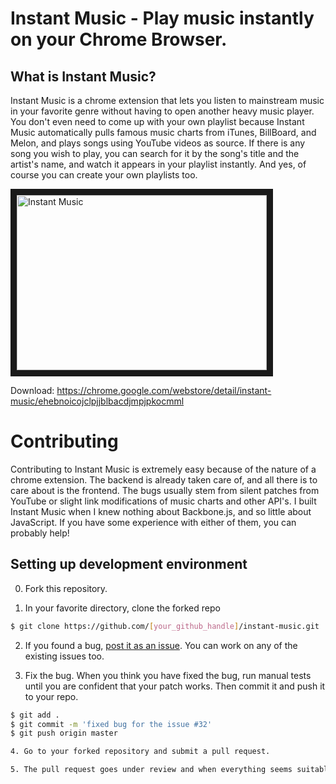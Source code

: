 Instant Music - Play music instantly on your Chrome Browser.
=========

What is Instant Music?
-------------
Instant Music is a chrome extension that lets you listen to mainstream music in your favorite genre without having to open another heavy music player. You don't even need to come up with your own playlist because Instant Music automatically pulls famous music charts from iTunes, BillBoard, and Melon, and plays songs using YouTube videos as source. If there is any song you wish to play, you can search for it by the song's title and the artist's name, and watch it appears in your playlist instantly. And yes, of course you can create your own playlists too.

<a href="https://www.youtube.com/watch?v=CNTgTXFrTuY
" target="_blank"><img src="http://i.imgur.com/wZJaUzp.png" 
alt="Instant Music" width="400" height="280" border="10" /></a>

Download: https://chrome.google.com/webstore/detail/instant-music/ehebnoicojclpjjblbacdjmpjpkocmml

Contributing
============

Contributing to Instant Music is extremely easy because of the nature of a chrome extension. The backend is already taken care of, and all there is to care about is the frontend. The bugs usually stem from silent patches from YouTube or slight link modifications of music charts and other API's. I built Instant Music when I knew nothing about Backbone.js, and so little about JavaScript. If you have some experience with either of them, you can probably help!

Setting up development environment
-------------
0. Fork this repository.

1. In your favorite directory, clone the forked repo
```sh
$ git clone https://github.com/[your_github_handle]/instant-music.git
```

2. If you found a bug, [post it as an issue](https://github.com/woniesong92/instant-music/issues/new). You can work on any of the existing issues too.

3. Fix the bug. When you think you have fixed the bug, run manual tests until you are confident that your patch works. Then commit it and push it to your repo.
```sh
$ git add .
$ git commit -m 'fixed bug for the issue #32'
$ git push origin master

4. Go to your forked repository and submit a pull request.

5. The pull request goes under review and when everything seems suitable, it will be deployed.